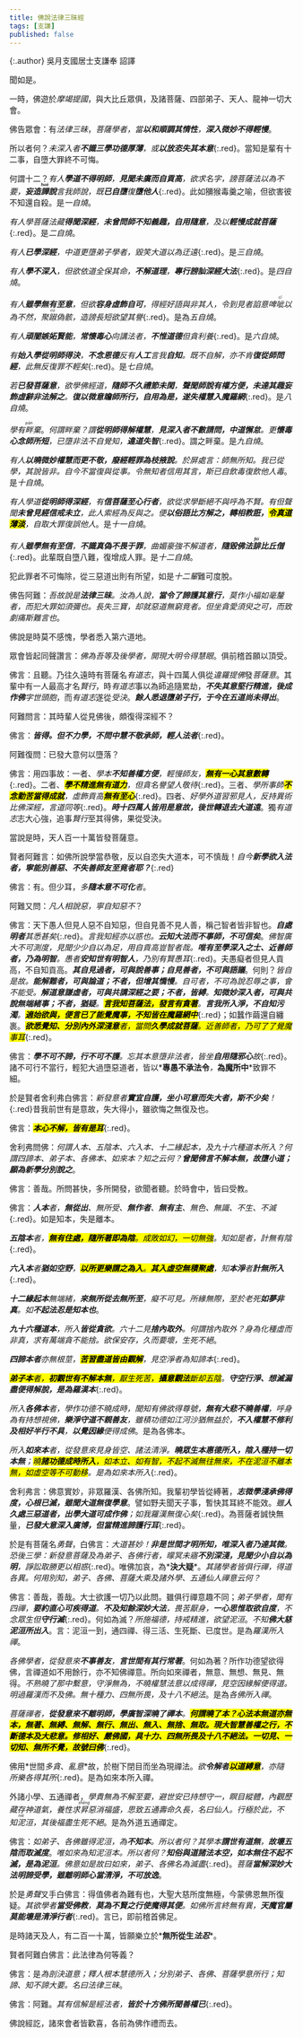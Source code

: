 ```yaml
---
title: 佛說法律三昧經
tags: [支謙]
published: false
---
```


{:.author}
吳月支國居士支謙奉 詔譯

聞如是。

一時，佛遊於*摩竭提國*，與大比丘眾俱，及諸菩薩、四部弟子、天人、龍神一切大會。

佛告眾會：有*法律三昧*，*菩薩學者，當<b>以和順<i>調</i>其情性</b>，<b>深入微妙不得輕慢</b>*。

所以者何？*未深入者<b>不識三學功德<i>厚薄</i></b>，或<b>以放恣失其<i>本意</i></b>*{:.red}。當知是輩有十二事，自墮大罪終不可悔。

何謂十二？*有人<b>學道不得<i>明</i>師</b>，<b>見聞未<i>廣</i>而自貢高</b>，欲求<dfn title="犹名誉、名声。">名字</dfn>，謗菩薩法以為不<dfn title="要诀。">要</dfn>，<b>妄造<dfn title="虚夸。"><ruby>譁<rt>huá</rt></ruby></dfn>說</b>言我師說，既<b>已自墮</b>復<b>墮他人</b>*{:.red}。此如獼猴毒羹之喻，但欲害彼不知還自殺。是*一自燒*。

*有人學菩薩法藏<b>得聞深經</b>，<b>未曾問師不知<i>義</i>趣，自<i>用</i>隨<i>意</i></b>，及以<b>輕慢成就菩薩</b>*{:.red}。是*二自燒*。

*有人<b>已學深經</b>，中道更墮弟子學者，毀笑大道以為<dfn title="犹迂阔。不切合实际。">迂遠</dfn>*{:.red}。是*三自燒*。

*有人<b>學不深入</b>，但欲依道全保其命，<b>不解道理</b>，<b>專行謗<dfn title="讥讽。">訕</dfn>深經大法</b>*{:.red}。是*四自燒*。

*有人<b>雖學無有<i>至意</i></b>，但欲<b>容身虛飾自可</b>，得經好語與非其人，令到見者諂意啤<ruby>呲<rt>cī</rt></ruby>以為不然，聚<dfn title="惊惧不安貌。恭敬貌。"><ruby>踧<rt>cù</rt></ruby></dfn>偽<dfn title="指身体。">骸</dfn>，造謗長短欲望其譽*{:.red}。是為*五自燒*。

*有人<b>頑闇嫉妬賢能</b>，<b>常懷毒心</b>向講法者，<b>不惟道德</b>但<i>貪</i>利養*{:.red}。是*六自燒*。

*有<b>始入學從<i>明</i>師得<i>決</i></b>，<b>不念恩德</b><dfn title="反对。">反</dfn>有<b>人工</b>言我<b>自知</b>。既不自解，亦不肯<b>復從師問經</b>，此無反復罪不輕矣*{:.red}。是*七自燒*。

*若<b>已發菩薩意</b>，欲學佛經道，<b>隨師不久禮節未<dfn title="法度，界限。多指礼义道德规范。">閑</dfn></b>，<b>聲聞師說有<i>權</i><i>方</i><i>便</i>，未<i>達</i>其<i>趣</i><i>妄</i><i>飾</i><i>虛</i><i>辭</i><i>非</i><i>法</i><i>解</i><i>之</i></b>。<b>復以<i>微</i><i>意</i><i>瞻</i>師所行，<b><i>自</i><i>用</i>為<i>是</i></b>，<b>遂<i>失</i><i>權</i><i>慧</i>入魔羅網</b></b>*{:.red}。是*八自燒*。

*學有<ruby>畔<rt>pàn</rt></ruby>棄*。*何謂畔棄？謂<b>從明師得解權慧</b>，<b>見深入者不數請問，中道懈怠</b>。更<b>懷毒心念師所短</b>，已墮非法不自覺知，<b>違道失智</b>*{:.red}。謂之畔棄。是*九自燒*。

*有人<b><i>以</i>曉微妙權慧而更不敬，<i>廢</i><i>經</i><i>輕</i><i>罪</i>為<dfn title="枝叶，犹相似。">枝掖</dfn>說</b>。於屏處言：師無所知。我已從學，其說皆非。自今不當復與從事。令無知者信用其言，斯已自飲毒復飲他人毒*。是*十自燒*。

*有人學道<b>從明師得深經</b>，有<b>信菩薩至心行者</b>，欲從求學斷絕不與呼為不賢。有但聲聞<b>未曾見經<i>信</i><i>戒</i>未立</b>，此人索經為反與之。便<b class="red"><i>以</i><i>俗</i><i>語</i>比方解之，轉相教誑，<mark>令真道薄淡</mark></b>，自取大罪復誤他人*。是*十一自燒*。

*有人<b>雖學無有至信</b>，<b>不識真偽不畏于罪</b>，曲媚豪強不解道者，<b>隨毀佛法<ruby>誹<rt>fěi</rt></ruby>比丘僧</b>*{:.red}。此輩既自墮八難，復增成人罪。是*十二自燒*。

犯此罪者不可悔除，從三惡道出則有所望，如是*十二輩*難可度脫。

佛告阿難：*吾故說是<b>法律三昧</b>。汝為人說，<b>當<i>令</i><i>了</i><i>諦</i><i>護</i>其<i>意</i><i>行</i></b>，莫作小福如毫釐者，而犯大罪如須彌也。長失三寶，却就惡道無窮竟者。但坐貪愛須臾之可，而致劇痛斯難言也*。

佛說是時莫不感愧，學者悉入第六道地。

眾會皆起同聲讚言：*佛為吾等及後學者，開現大明令得慧眼*。俱前稽首願以頂受。

佛言：且聽。<span class="red">乃往久遠時有菩薩名*有道志*，與十四萬人俱從*違羅提佛*發*菩薩意*。其輩中有一人最高才名*賢行*，時*有道志*事以為師追隨累劫，*<b>不失其意堅行精進，後成作佛</b>*字*世頭胞*，而*有道志*遂從*受決*。*<b>餘人悉退墮弟子行，于今在五道尚未得出</b>*</span>。

阿難問言：其時輩人從見佛後，頗復得深經不？

佛言：*<b>皆得。但<i>不</i><i>力</i><i>學</i>，不問中慧<i>不</i><i>敬</i><i>承</i><i>師</i>，輕人法者</b>*{:.red}。

阿難復問：已發大意何以墮落？

佛言：用四事故：一者、*學本<b>不知善權方便</b>，輕慢師友，<mark><b>無有一心其意數轉</b></mark>*{:.red}。二者、*<mark><b>學不精進無有道力</b></mark>，但貪名譽望人敬待*{:.red}。三者、*學所事師<mark><b>不念勤苦當得成就</b></mark>，虛飾貢高<mark><b>無有至心</b></mark>*{:.red}。四者、*好學外道習邪見人，反持異術比佛深經，言道同等*{:.red}。*<b>時十四萬人皆用是意故，後世轉退去大道遠</b>*。獨*有道志*志大心強，追事*賢行*至其得佛，果從受決。

當說是時，天人百一十萬皆發菩薩意。

賢者阿難言：如佛所說學當恭敬，反以自恣失大道本，可不慎哉！*自今<b>新學欲入法者，<dfn title="竟、乃。">寧</dfn>能別善惡、不失善師友至竟者耶？</b>*{:.red}

佛言：有。但少耳，*多<b>隨本意不可化</b>者*。

阿難又問：*凡人相說惡，寧自知惡不*？

佛言：天下愚人但見人惡不自知惡，但自見善不見人善，稱己智者皆非智也。*<b>自處明者</b>其<dfn title="知道，了解。">悉</dfn><dfn title="深厚，极。">甚</dfn>矣*{:.red}。*言我知經亦以惑也。<b>云知大法而不事師，不可信矣</b>*。*佛智廣大不可測度，見聞少少自以為足，用自貢高豈智者哉。<b>唯有至學深入之士、近善師者，乃為明智</b>。愚者<b>安知世有明智人</b>，乃別有賢愚耳*{:.red}。夫愚癡者但見人貢高，不自知貢高。*<b>其自見過者，可與說善事；自見善者，不可與語議</b>*。何則？*皆自是故。<b>能解難者，可與論道；不者，但增其憍慢</b>。自可者，不可為說忍辱之事，會不能受。<b>解道意謙虛者，可與共講深經之要；不者，皆縛</b>。<b>知微妙深入者，可與共說無端緒事；不者，猶疑</b>。<mark><b>言我知菩薩法，發言有貪著</b></mark>。<b>言我所入淨，不自知污濁</b>。<mark><b>適始欲與，便言已了能覺魔事，不知皆在魔羅網中</b></mark>*{:.red}；如蠶作繭還自纏裹。*<mark><b>欲悉覺知、分別內外深淺意</b>者，當問<b>久學成就菩薩</b>。近善師者，乃可了了覺魔事耳</mark>*{:.red}。

佛言：*<b>學不可不諦，行不可不護</b>。忘其本意墮非法者，皆坐<b>自用隨邪心</b>故*{:.red}。諸不可行不當行，輕犯大過墮惡道者，皆以*<b>專愚不承法令</b>*，*<b>為魔所中</b>*致罪不細。

於是賢者舍利弗白佛言：*新發意者<b>實宜自護，坐小可意而失大者，斯不少矣</b>！*{:.red}昔我前世有是意故，失大得小，雖欲悔之無復及也。

佛言：*<mark><b>本心不解，皆有是耳</b></mark>*{:.red}。

舍利弗問佛：*何謂人<i>本</i>、五陰<i>本</i>、六入<i>本</i>、十二緣起<i>本</i>，及九十六種道<i>本</i>所入？何謂四諦<i>本</i>、弟子<i>本</i>、各佛<i>本</i>、如來<i>本</i>？知之云何？<b>曾聞佛言不解本無，故墮小道；願為新學分別說之</b>*。

佛言：善哉。所問甚快，多所開發，欲聞者聽。於時會中，皆曰受教。

佛言：*<b>人本</b>者，<b>無從出</b>、無所受、<b>無作者</b>、<b>無有主</b>、無色、無識、不生、不滅*{:.red}。如是知本，失是離本。

*<b>五陰本</b>者，<mark><b>無有住處，隨所著即為陰</b>。成敗如幻，一切無強</mark>。知如是者，計無有陰*{:.red}。

*<b>六入本</b>者<b>猶如空野</b>，<mark><b>以<i>所</i><i>更樂</i>謂之為<i>入</i></b>。<b>其入虛空</b><b>無積聚處</b></mark>，知<b><i>本</i><i>淨</i></b>者<b>計無所入</b>*{:.red}。

*<b>十二緣起本</b>無<dfn title="渊源。">端緒</dfn>，<b>來無所從去無所至</b>，癡不可見。所緣無際，至於老死<b>如夢非真</b>。如<b>不起法<i>忍</i>是知本也</b>*。

*<b>九十六種道本</b>，所入<b>皆從貪欲</b>。六十二見<b>捨內取外</b>。何謂捨內取外？身為化種虛而非真，求有萬端貪不能捨。欲保安存，久而要壞，生死不絕*。

*<b>四諦本者</b>亦無根莖，<mark><b>苦習盡道皆<i>由</i><i>觀</i><i>解</i></b></mark>，見空淨者為知諦本*{:.red}。

*<mark><b>弟子本</b>者，<b>初觀世有不解本無</b>，厭生死苦，<b>攝意觀法</b>斷却五陰</mark>。<b><i>守</i><i>空</i><i>行</i><i>淨</i>、<i>想</i><i>滅</i><i>漏</i><i>盡</i>便得解脫，是為羅漢本</b>*{:.red}。

*所入<b><dfn title="辟支佛。">各佛</dfn>本</b>者，學作功德不曉成時，聞知有佛欲得尊號，<b>無有大悲不曉善權</b>，呼身為有持想視佛，<b>樂淨守道不親善友</b>，雖積功德如江河沙猶無益於，<b>不入權慧不修利及相好半行不具</b>，<b>以覺因緣</b>便得成<dfn title="辟支佛。">佛</dfn>*。是為各佛本。

*所入<b>如來本</b>者，從發意來見身皆空、諸法清淨。<b>曉眾生本惠德所入，陰入種持一切本無</b>；<mark>曉<b>諸功德成時所入</b>，如本立、如有智，不起不滅無往無來，不在泥洹不離本無，如虛空等不可動移</mark>。是為如來本所入*{:.red}。

舍利弗言：佛意實妙，非眾羅漢、各佛所知。我輩初學皆從縛著，*<b>志微學淺承佛得度，<i>心</i><i>根</i><i>已</i><i>滅</i>，雖聞大道無復學意</b>*。譬如野夫聞天子事，暫快其耳終不能效。*雖<b>人久處三惡道者，出學大道可成作佛</b>；如我羅漢無復心矣*{:.red}。為菩薩者誠快無量，*<b>已發大意深入廣博，但當<i>精</i><i>進</i><i>諦</i><i>護</i><i>行</i>耳</b>*{:.red}。

於是有菩薩名*勇聲*，白佛言：*大道甚妙！<b>非是世間才明所知，唯深入者乃達其微</b>。恐後三學：新發意菩薩及為弟子、各佛行者，<dfn title="昏暗模糊。">曚</dfn>冥未寤<b>不別深淺，見聞少小自以為明</b>，諍訟取勝更以相惑*{:.red}。唯佛加哀，為*<b>決大疑</b>*。*其諸學者皆俱行禪，得道各異。何用別知，弟子、各佛、菩薩大乘及諸外學、五通仙人禪意云何？*

佛言：善哉，善哉。大士欲護一切乃以此問。雖俱行禪意趣不同；*弟子學者，聞有四禪，<b>要約直心可疾得道</b>。<b>不及知餘深妙大法</b>，畏苦厭身，<b>一心思惟取欲自度</b>，不念眾生但<b>守行滅</b>*{:.red}。何如為滅？*所施福德，持戒精進，欲望泥洹*。*不知<b>佛大慈泥洹所出入</b>*。言：泥洹一到，通四禪、得三活、生死斷、已度世。是為*羅漢所入禪*。

*各佛學者，從發意來<b>不事善友</b>，<b>言世間有其行常著</b>*。何如為著？所作功德望欲得佛，言禪道如不用餘行，亦不知佛禪意。所向如來禪者，無意、無想、無見、無得。*不熟曉了那中繫意，守淨無為，不曉權慧法意以成得禪，見空因緣解便得道。明過羅漢而不及佛。無十種力、四無所畏，及十八不絕法*。是為*各佛所入禪*。

*菩薩禪者，<b>從發意來<i>不</i><i>離</i><i>明</i><i>師</i>，<i>學</i><i>廣</i><i>智</i><i>深</i>曉了禪本</b>。<mark><b>何謂曉了本？心法本無道亦無本，無著、無縛、無解、無行、無出、無入、無捨、無取。現大智慧善權之行，不斷德本及大悲意。修相好、嚴佛國，具十力、四無所畏及十八不絕法。一切見、一切知、無所不覺，故號曰佛</b></mark>*{:.red}。

佛用*世間<i>多貪</i>、<i>亂意</i>*故，於樹下閉目而坐為現禪法。*欲<b>令解者</b><mark><b><i>以</i><i>道</i><i>縛</i><i>意</i></b></mark>，亦隨所樂各得其所*{:.red}。是為如來本所入禪。

外諸小學、五通禪者，*學<dfn title="欲、想要。">貴</dfn>無為不解至要，避世安已持想守一，<dfn title="闭上眼睛。">瞑目</dfn><dfn title="肢体轻举貌。">縱體</dfn>，內觀歷藏存神道氣，養性求<ruby>昇<rt>shēng</rt></ruby>惡消福盛，思致五通壽命久長，名曰仙人。行極於此，不知<ruby>泥<rt>niè</rt></ruby>洹，其後福盡生死不絕*。是為外道五通禪定。

佛言：*如弟子、各佛雖得泥洹，為<b>不知本</b>。所以者何？其學本<b>謂世有道無</b>，<b>故壞五陰而取滅度</b>*。*唯如來為知泥洹本。所以者何？<b>知俗與道諸法本空，如本無住不起不滅，是為泥洹</b>。佛意如是故曰如來，弟子、各佛名為滅盡*{:.red}。*菩薩<b>當解深妙大法明諦受學，雖離明師心當清淨，不可放逸</b>*。

於是*勇聲*叉手白佛言：得值佛者為難有也，大聖大慈所度無極，今蒙佛恩無所復疑。*其欲學者<b>當受佛教</b>，<b>莫為不賢之行使魔得其便</b>。如佛所言終無有異，<b>天魔官屬莫能壞是清淨行者</b>*{:.red}。言已，即前稽首佛足。

是時諸天及人，有二百一十萬，皆願樂立於*<b>無所從生<i>法</i><i>忍</i></b>*。

賢者阿難白佛言：此法律為何等義？

佛言：是*為剖決道意；釋人根本慧德所入；分別弟子、各佛、菩薩學意所行；知諦、知不諦大要。名曰法律三昧*。

佛言：阿難。*其有信解是經法者，<b>皆於十方佛所聞善權已</b>*{:.red}。

佛說經訖，諸來會者皆歡喜，各前為佛作禮而去。
